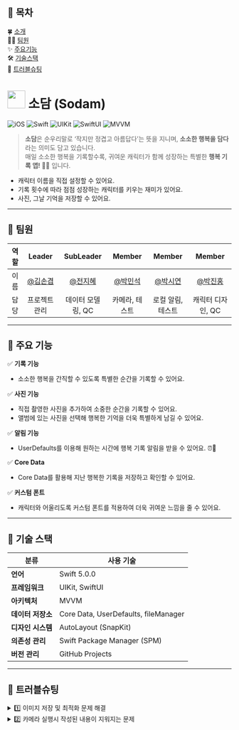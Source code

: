 ## 📖 목차
🍀 [소개](#-소담) <br>
👨‍💻 [팀원](#-팀원) <br>
✨ [주요기능](#-주요-기능) <br>
🛠 [기술스택](#-기술-스택) <br>
🧨 [트러블슈팅](#-트러블슈팅) <br>

# <img src="https://github.com/user-attachments/assets/5dc1d9ed-487c-403a-9471-4be49dc602b2" width="40"> 소담 (Sodam)

![iOS](https://img.shields.io/badge/iOS-16.6+-blue.svg)
![Swift](https://img.shields.io/badge/Swift-5.0-orange.svg)
![UIKit](https://img.shields.io/badge/UIKit-Programmatic-blue.svg)
![SwiftUI](https://img.shields.io/badge/SwiftUI-Enabled-green.svg)
![MVVM](https://img.shields.io/badge/Architecture-MVVM-green.svg)

> **소담**은 순우리말로 ‘작지만 정겹고 아름답다’는 뜻을 지니며, **소소한 행복을 담다** 라는 의미도 담고 있습니다.<br>
> 매일 소소한 행복을 기록할수록, 귀여운 캐릭터가 함께 성장하는 특별한 **행복 기록 앱! 🌱💛** 입니다.

- 캐릭터 이름을 직접 설정할 수 있어요. 
- 기록 횟수에 따라 점점 성장하는 캐릭터를 키우는 재미가 있어요.
- 사진, 그날 기억을 저장할 수 있어요. 
---

## 📌 팀원  

| 역할  | Leader | SubLeader | Member | Member | Member |
|:----:|:------:|:---:|:------:|:------:|:----:|
| 이름  | [@김손겸](https://github.com/gyeomsony) | [@전지혜](https://github.com/emilyj4482) | [@박민석](https://github.com/maxminseok) | [@박시연](https://github.com/sy0201) | [@박진홍](https://github.com/jbnong07) |
| 담당  | 프로젝트 관리 | 데이터 모델링, QC | 카메라, 테스트 | 로컬 알림, 테스트 | 캐릭터 디자인, QC |

---

## 📌 주요 기능  

✅ **기록 기능**  
- 소소한 행복을 간직할 수 있도록 특별한 순간을 기록할 수 있어요.

✅ **사진 기능**  
- 직접 촬영한 사진을 추가하여 소중한 순간을 기록할 수 있어요.
- 앨범에 있는 사진을 선택해 행복한 기억을 더욱 특별하게 남길 수 있어요.

✅ **알림 기능**  
- UserDefaults를 이용해 원하는 시간에 행복 기록 알림을 받을 수 있어요. ⏰💛

✅ **Core Data**  
- Core Data를 활용해 지난 행복한 기록을 저장하고 확인할 수 있어요.

✅ **커스텀 폰트**

- 캐릭터와 어울리도록 커스텀 폰트를 적용하여 더욱 귀여운 느낌을 줄 수 있어요.

---

## 📌 기술 스택  

| 분류 | 사용 기술 |
| ---- | ---- |
| **언어** | Swift 5.0.0 |
| **프레임워크** | UIKit, SwiftUI |
| **아키텍처** | MVVM |
| **데이터 저장소** | Core Data, UserDefaults, fileManager |
| **디자인 시스템** | AutoLayout (SnapKit) |
| **의존성 관리** | Swift Package Manager (SPM) |
| **버전 관리** | GitHub Projects |

---

## 📌 트러블슈팅

<details>
<summary>1️⃣ 이미지 저장 및 최적화 문제 해결</summary>
<div markdown="1">
<br>
🔄 문제 상황
행복 기록 작성 시 촬영된 이미지가 저장될 때 크기 및 품질 조절이 필요했습니다.
리스트에서 섬네일을 사용할 때 원본 이미지 크기가 커서 로딩 지연 문제가 발생했고,
반대로 이미지 품질을 낮추면 상세 화면에서 해상도가 낮아지는 문제가 있었습니다.
🎯 해결 방안
✅ 1. 이미지 저장용 크기와 섬네일용 이미지를 따로 저장
기본 저장 크기 450px로 조정 (너무 크거나, 작지 않도록 기본 크기 설정)

```swift
/// 이미지를 저장하는 함수 : 리사이징 목표치 기본값 450
func saveImage(_ image: UIImage, with imagePath: String, size: CGFloat = 450) {
    /// 1.  이미지 리사이징
    let resizedImage = resizeImage(image, resizeFloat: size)
        
    /// 2. FileManager로 기기에 저장
    saveImageAsFile(image: resizedImage, imagePath: imagePath)
}
```
✅ 2. 리스트에서 표시할 썸네일 최적화
썸네일 크기를 150px로 줄여 리스트에서 빠르게 로드
비율을 유지하면서 가운데 영역을 crop하여 작은 이미지여도 깨지지않고 유지할 수 있도록 조정
```swift
    /// 썸네일 이미지 만드는 함수 : 리사이징 목표치 기본값 150
    func getThumbnailImage(with imagePath: String, size: CGFloat = 150) -> UIImage {
        guard let image = getImage(with: imagePath) else {
            return UIImage(resource: .kingdam3)
        }
        
        /// 이미지 크기
        let width = image.size.width
        let height = image.size.height
        
        let scale = size / min(width, height)
        
        /// 이미지 비율 유지한 채 150 크기로 줄임
        let newWidth = width * scale
        let newHeight = height * scale
        
        /// 가운데 부분을 crop 하기 위해 긴 부분만큼 이동시킬 offset 계산
        let xOffset = (newWidth - size) / -2.0
        let yOffset = (newHeight - size) / -2.0
        
        let renderer = UIGraphicsImageRenderer(size: CGSize(width: size, height: size))
        
        let thumbnail = renderer.image { _ in
            image.draw(in: CGRect(x: xOffset, y: yOffset, width: newWidth, height: newHeight))
        }
        
        return thumbnail
    }
```
최종 개선 결과
✅ 저장 시 원본 크기를 적절하게 조절하여 저장 공간 최적화
✅ 섬네일 이미지를 별도로 생성해 리스트 로딩 속도 개선
✅ 이미지 삭제 기능 추가로 불필요한 데이터 관리 가능

📌 추가 고려점:
캐싱 적용 시 NSCache 활용 검토
UIImage의 압축률을 추가 조절하여 더 최적화
<br>
</div>
</details>

<details>
<summary>2️⃣ 카메라 실행시 작성된 내용이 지워지는 문제</summary>
<div markdown="2">
<br>
https://www.notion.so/teamsparta/dfb08183f5214e43a7409b81c64be026
<br>
</div>
</details>

